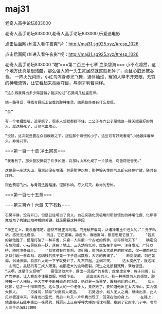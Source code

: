 # maj31
老奇人高手论坛833000

老奇人高手论坛833000,老奇人高手论坛833000,乐爱通电影

点击后面网zhi进入看午夜爽*片：http://maj31.sg925.xyz/#resp_1026

点击后面网zhi进入看午夜影*视：http://maj31.sg925.xyz/#resp_1026

老奇人高手论坛833000    “啪”===第二百三十七章 血染碧海===    小不点凛然，这个地方还真是很残酷，那么强大的一头生灵居然就这般死掉了，而且心脏还被吞食。    一阵火光闪烁，小红鸟浑身赤光飞舞，通体灿烂，耀的人睁不开双眼，无穷的神曦流转，让它看起来亮丽夺目，与刚才判若两样。

    “这东西我得出多少海蓝髓才能拼的过”石昊问几位鉴定师。

    他一路寻觅，寻找青铜纸上记载的那种生灵，结果始终难有什么发现。

    “杀”

    有一个老祖怒吼，近乎疯了，很多人想拦都拦不住，二公子与六公子是他这一脉天赋最好的两人，就这般死了，让他气血攻心。

    “没错，这次就是要在众目睽睽之下，捉住那个可恨的小子，这些可有好戏看喽”小姑娘挥着拳头，非常兴奋。

===第一百一十章 净土祭灵===

    “我看到了，那头狻猊撕裂了许多凶兽，将那片山林化成了一片禁地，鸟兽踪迹皆无。”

    这像是一座活火山，虽然还没有喷涌，但是那种炽热，那种毁灭性的气息却已经在扩散，随时会炸开。

    银色箭羽飞出，与青铜法器碰撞，铿锵作响，符文幻灭，非常的恐怖。

===第一百七十五章===

===第三百六十六章 天下有敌===

    石昊平静，没有开口，但是已经明白了真义，自己突破化灵极境时所领悟到的神曦化鼎、化炉等竟成为了构建此地神桥的关键，就是需要这种手段

    “神王在上，我没看错吧，居然不是正常的路，而是破开混沌，从诸神废土中进入的。”二秃子咕哝，感觉无比震惊。    而且，它还张嘴，舔舌头，嗷嗷直叫，那意思是它饿了。    “若真的被他胜了，便是打破了一种平衡，只身一人杀废一个古老的传承，必将惊动天下”    确定没有危险后，小石昊纵身一跃，落在了地上。三头幼鸟低鸣，盘旋在半空中，浑身发光，严阵以待，随时准备战斗。    “我觉得有可能啊，你们看，那可是太古遗种的的宝血，仅一罐而已就足以引起一番血战，这凶残的孩子竟一下子送出数瓶，大方的离谱了。”    断剑发威，剑芒如海，汹涌澎湃，将那片大地一下子就劈烂了。乱石四起，尘烟冲天。    这太突然了，就这样一击而已，最起码有三成人殒落，被那宏大的波动震裂，所过之处断腿残臂，满地皆是。    “天啊，这是什么怪物”    雾霭溃散大半，露出一具威严的身影，盘坐虚空中，眸子闭着，庄严而神圣，让人竟忍不住要臣服，叩首下去。    逃出生天的人，有一种再世为人的感觉，那种被一个人横扫，于大荒中不断被追杀的场景，绝对是一场噩梦，震撼他们的心神。    众人吃惊，这才一个照面而已，这么强大的一个老仆人，竟然败了，要知道他出在太古神山，实力强大惊人。    “万蛛网，镇杀”对面有人喝道。    石昊迈步，如入无人之境，继续出手，此人见状极速冲来，浑身发出宝光，而后一片又一片甲胄出现了，笼罩在他的身上。    在路上，他直接从石缝中拔出一株灵药，将肩头上正在呼呼大睡的毛球叫醒，塞到了它的小爪子中。老奇人高手论坛833000
